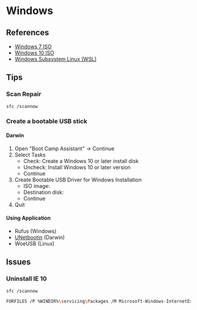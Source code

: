 # Windows

<!--
http://help.market.com.br/frente/index.html?permitir-ping-windows-10.htm
-->

## References

- [Windows 7 ISO](https://microsoft.com/en-us/software-download/windows8ISO)
- [Windows 10 ISO](https://microsoft.com/en-us/software-download/windows10ISO)
- [Windows Subsystem Linux (WSL)](/microsoft/windows/wsl.md)

## Tips

### Scan Repair

```sh
sfc /scannow
```

### Create a bootable USB stick

#### Darwin

1. Open "Boot Camp Assistant" -> Continue
2. Select Tasks
   - Check: Create a Windows 10 or later install disk
   - Uncheck: Install Windows 10 or later version
   - Continue
3. Create Bootable USB Driver for Windows Installation
   - ISO image:
   - Destination disk:
   - Continue
4. Quit

#### Using Application

- Rufus (Windows)
- [UNetbootin](/unetbootin.md) (Darwin)
- WoeUSB (Linux)

<!-- ## Issues -->

<!-- ###

```log
A Media driver your computer needs is missing.
```

TODO
-->

<!--
https://downloadcenter.intel.com/pt-br/download/22824/Intel-USB-3-0-eXtensible-Host-Controller-Driver-for-Intel-8-9-100-Series-and-Intel-C220-C610-Chipset-Family

https://answers.microsoft.com/en-us/windows/forum/all/solved-no-way-to-install-windows-10-from-usb-keeps/d9b18f6e-5bb5-4c56-9538-6b95234b3fb2
-->

## Issues

### Uninstall IE 10

```sh
sfc /scannow

FORFILES /P %WINDIR%\servicing\Packages /M Microsoft-Windows-InternetExplorer-*10.*.mum /c "cmd /c echo Uninstalling package @fname && start /w pkgmgr /up:@fname /norestart"
```
